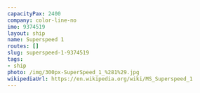 ```yaml
---
capacityPax: 2400
company: color-line-no
imo: 9374519
layout: ship
name: Superspeed 1
routes: []
slug: superspeed-1-9374519
tags:
- ship
photo: /img/300px-SuperSpeed_1_%281%29.jpg
wikipediaUrl: https://en.wikipedia.org/wiki/MS_Superspeed_1
---
```

